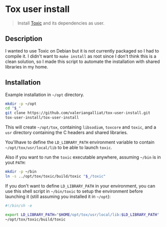 Tox user install
================

> Install [Toxic](https://github.com/Tox/toxic) and its dependencies as user.

Description
-----------

I wanted to use Toxic on Debian but it is not currently packaged so I had
to compile it. I didn't want to `make install` as root since I don't think
this is a clean solution, so I made this script to automate the installation
with shared libraries in my home.

Installation
------------

Example installation in `~/opt` directory.

```sh
mkdir -p ~/opt
cd "$_"
git clone https://github.com/valeriangalliat/tox-user-install.git
tox-user-install/tox-user-install
```

This will create `~/opt/tox`, containing `libsodium`, `toxcore` and `toxic`,
and a `usr` directory containing the C headers and shared libraries.

You'llhave to define the `LD_LIBRARY_PATH` environment variable to contain
`~/opt/tox/usr/local/lib` to be able to launch `toxic`.

Also if you want to run the `toxic` executable anywhere, assuming `~/bin`
is in yout `PATH`:

```sh
mkdir -p ~/bin
ln -s ../opt/tox/toxic/build/toxic "$_/toxic"
```

If you don't want to define `LD_LIBRARY_PATH` in your environment, you
can use this shell script in `~/bin/toxic` to setup the environment before
launching it (still assuming you installed it in `~/opt`):

```sh
#!/bin/sh -e

export LD_LIBRARY_PATH="$HOME/opt/tox/usr/local/lib:$LD_LIBRARY_PATH"
~/opt/tox/toxic/build/toxic
```
